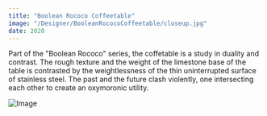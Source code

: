 ```yaml
---
title: "Boolean Rococo Coffeetable"
image: "/Designer/BooleanRococoCoffeetable/closeup.jpg"
date: 2020
---
```


Part of the "Boolean Rococo" series, the coffetable is a study in duality and contrast. The rough texture and the weight of the limestone base of the table is contrasted by the weightlessness of the thin uninterrupted surface of stainless steel. The past and the future clash violently, one intersecting each other to create an oxymoronic utility.

![Image](/Designer/BooleanRococoCoffeetable/main.jpg)
